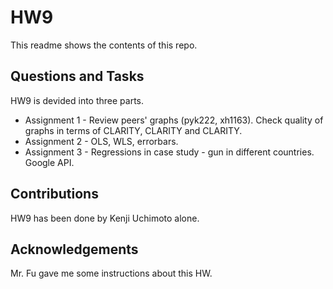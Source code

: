 # HW9
This readme shows the contents of this repo.

## Questions and Tasks
HW9 is devided into three parts. 
- Assignment 1 - Review peers' graphs (pyk222, xh1163). Check quality of graphs in terms of CLARITY, CLARITY and CLARITY.
- Assignment 2 - OLS, WLS, errorbars.
- Assignment 3 - Regressions in case study - gun in different countries. Google API.

## Contributions
HW9 has been done by Kenji Uchimoto alone.

## Acknowledgements
Mr. Fu gave me some instructions about this HW.
